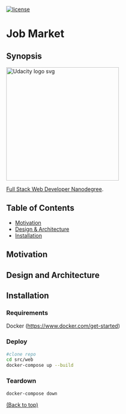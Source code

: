 [![license](https://img.shields.io/badge/license-MIT-blue.svg)](https://choosealicense.com/)
# Job Market

## Synopsis

<a href="https://www.udacity.com/">
  <img src="https://s3-us-west-1.amazonaws.com/udacity-content/rebrand/svg/logo.min.svg" width="300" alt="Udacity logo svg">
</a>

[Full Stack Web Developer Nanodegree](https://www.udacity.com/course/full-stack-web-developer-nanodegree--nd004).

## Table of Contents <!-- omit in toc -->

- [Motivation](##Motivation)
- [Design & Architecture](#Design-and-Architecture)
- [Installation](#Installation)

## Motivation

## Design and Architecture

## Installation

### Requirements

Docker (https://www.docker.com/get-started)

### Deploy

```bash
#clone repo
cd src/web
docker-compose up --build
```

### Teardown

```bash
docker-compose down
```

[(Back to top)](#top)
